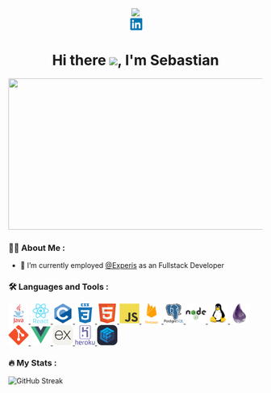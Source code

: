 <div id="header" align="center">
  <img src="https://media.giphy.com/media/zhYSVCirREeIZtONCI/giphy.gif" width="100"/>
  <div id="badges">
    <img src="https://komarev.com/ghpvc/?username=sebgro98&style=flat-square&color=blue" alt=""/>
  <a href="https://www.linkedin.com/in/sebastianrone">
    <img src="https://github.com/devicons/devicon/blob/master/icons/linkedin/linkedin-original.svg" alt="LinkedIn Badge" width="25" height="25"/>
  </a>
    <h1>
  Hi there <img src="https://media.giphy.com/media/hvRJCLFzcasrR4ia7z/giphy.gif" width="30px"/>, I'm Sebastian
    </h1>
  </div>
</div>

<div align="center">
  <img src="https://media.giphy.com/media/dWesBcTLavkZuG35MI/giphy.gif" width="600" height="300"/>
</div>


### :woman_technologist: About Me :

- :telescope: I’m currently employed [@Experis](https://www.experis.se/en) as an Fullstack Developer

### :hammer_and_wrench: Languages and Tools :
<div>
<a href="https://www.java.com/en/">
  <img src="https://github.com/devicons/devicon/blob/master/icons/java/java-original-wordmark.svg" title="Java" alt="Java" width="40" height="40"/>
</a>
<a href="https://reactjs.org/">
  <img src="https://github.com/devicons/devicon/blob/master/icons/react/react-original-wordmark.svg" title="React" alt="React" width="40" height="40"/>
</a>
  </a>
<a href="https://www.w3schools.com/cpp/">
  <img src="https://github.com/devicons/devicon/blob/master/icons/c/c-original.svg" title="C" alt="C" width="40" height="40"/>
</a>
<a href="https://www.w3schools.com/css/">
  <img src="https://github.com/devicons/devicon/blob/master/icons/css3/css3-plain-wordmark.svg" title="CSS3" alt="CSS" width="40" height="40"/>
<a href="https://www.w3schools.com/html/">
  <img src="https://github.com/devicons/devicon/blob/master/icons/html5/html5-original.svg" title="HTML5" alt="HTML" width="40" height="40"/>
<a href="https://developer.mozilla.org/en-US/docs/Web/JavaScript">
  <img src="https://github.com/devicons/devicon/blob/master/icons/javascript/javascript-original.svg" title="JavaScript" alt="JavaScript" width="40" height="40"/>
<a href="https://firebase.google.com/">
  <img src="https://github.com/devicons/devicon/blob/master/icons/firebase/firebase-plain-wordmark.svg" title="Firebase" alt="Firebase" width="40" height="40"/>
<a href="https://www.postgresql.org/">
  <img src="https://github.com/devicons/devicon/blob/master/icons/postgresql/postgresql-original-wordmark.svg" title="SQL"  alt="SQL" width="40" height="40"/>
<a href="https://nodejs.org/">
  <img src="https://github.com/devicons/devicon/blob/master/icons/nodejs/nodejs-original-wordmark.svg" title="NodeJS" alt="NodeJS" width="40" height="40"/>
<a href="https://www.linux.org/">
  <img src="https://github.com/devicons/devicon/blob/master/icons/linux/linux-original.svg" title="Linux" alt="Linux" width="40" height="40"/>
<a href="https://elixir-lang.org/">
  <img src="https://github.com/devicons/devicon/blob/master/icons/elixir/elixir-original.svg" title="Elixir" alt="Elixir" width="40" height="40"/>
<a href="https://git-scm.com/">
  <img src="https://github.com/devicons/devicon/blob/master/icons/git/git-original.svg" title="Git" alt="Git" width="40" height="40"/>
<a href="https://vuejs.org/">
  <img src="https://github.com/devicons/devicon/blob/master/icons/vuejs/vuejs-original.svg" title="VueJs" alt="VueJs" width="40" height="40"/>
  <a href="https://expressjs.com/">
  <img src="https://github.com/tandpfun/skill-icons/blob/main/icons/ExpressJS-Light.svg" title="Expressjs" alt="Expressjs" width="40" height="40"/>
</a>
<a href="https://heroku.com/">
  <img src="https://github.com/devicons/devicon/blob/master/icons/heroku/heroku-original-wordmark.svg" title="Heroku" alt="Heroku" width="40" height="40"/>
</a>
  <a href="https://sequelize.org/">
  <img src="https://github.com/tandpfun/skill-icons/blob/main/icons/Sequelize-Dark.svg" title="Sequelize" alt="Sequelize" width="40" height="40"/>
</a>
</div>

### :fire: My Stats :
![GitHub Streak](http://github-readme-streak-stats.herokuapp.com?user=sebgro98&theme=dark&hide_border=true)

